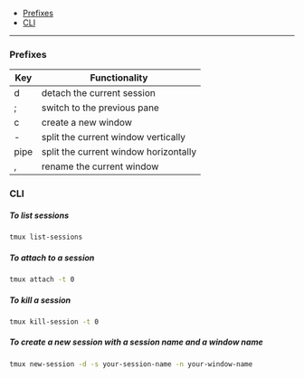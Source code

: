 - [Prefixes](#prefixes)
- [CLI](#cli)
____

### Prefixes

| Key | Functionality |
| --- | --- |
| d | detach the current session |
| ; | switch to the previous pane |
| c | create a new window |
| - | split the current window vertically |
| pipe | split the current window horizontally |
| , | rename the current window |

### CLI

##### To list sessions

```sh
tmux list-sessions
```

##### To attach to a session

```sh
tmux attach -t 0
```

##### To kill a session

```sh
tmux kill-session -t 0
```

##### To create a new session with a session name and a window name

```sh
tmux new-session -d -s your-session-name -n your-window-name
```

